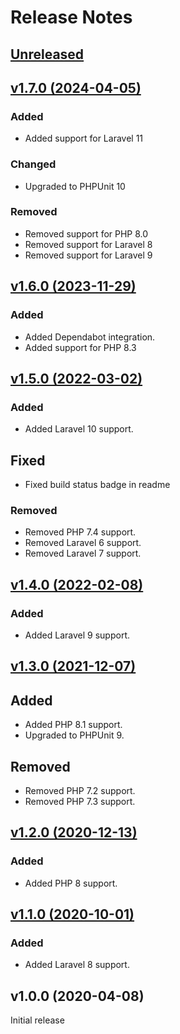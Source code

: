 # Release Notes

## [Unreleased](https://github.com/markwalet/laravel-packagist/compare/v1.7.0...master)

## [v1.7.0 (2024-04-05)](https://github.com/markwalet/laravel-packagist/compare/v1.6.0...v1.7.0)

### Added
- Added support for Laravel 11

### Changed
- Upgraded to PHPUnit 10

### Removed
- Removed support for PHP 8.0
- Removed support for Laravel 8
- Removed support for Laravel 9

## [v1.6.0 (2023-11-29)](https://github.com/markwalet/laravel-packagist/compare/v1.5.0...v1.6.0)

### Added
- Added Dependabot integration.
- Added support for PHP 8.3

## [v1.5.0 (2022-03-02)](https://github.com/markwalet/laravel-packagist/compare/v1.4.0...v1.5.0)

### Added
- Added Laravel 10 support.

## Fixed
- Fixed build status badge in readme

### Removed
- Removed PHP 7.4 support.
- Removed Laravel 6 support.
- Removed Laravel 7 support.

## [v1.4.0 (2022-02-08)](https://github.com/markwalet/laravel-packagist/compare/v1.3.0...v1.4.0)

### Added
- Added Laravel 9 support.

## [v1.3.0 (2021-12-07)](https://github.com/markwalet/laravel-packagist/compare/v1.2.0...v1.3.0)

## Added
- Added PHP 8.1 support.
- Upgraded to PHPUnit 9.

## Removed
- Removed PHP 7.2 support.
- Removed PHP 7.3 support.

## [v1.2.0 (2020-12-13)](https://github.com/markwalet/laravel-packagist/compare/v1.1.0...v1.2.0)

### Added 
- Added PHP 8 support.

## [v1.1.0 (2020-10-01)](https://github.com/markwalet/laravel-packagist/compare/v1.0.0...v1.1.0)

### Added
- Added Laravel 8 support.

## v1.0.0 (2020-04-08)

Initial release
